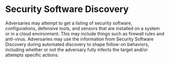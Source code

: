# Security Software Discovery

Adversaries may attempt to get a listing of security software, configurations, defensive tools, and sensors that are installed on a system or in a cloud environment. This may include things such as firewall rules and anti-virus. Adversaries may use the information from Security Software Discovery during automated discovery to shape follow-on behaviors, including whether or not the adversary fully infects the target and/or attempts specific actions.
